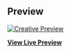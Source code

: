 

## Preview

[![Creative Preview](../img/bg-masthead2.jpg)](https://danieljackson18.github.io/DJ-Portfolio/)

**[View Live Preview](https://danieljackson18.github.io/DJ-Portfolio/)**





